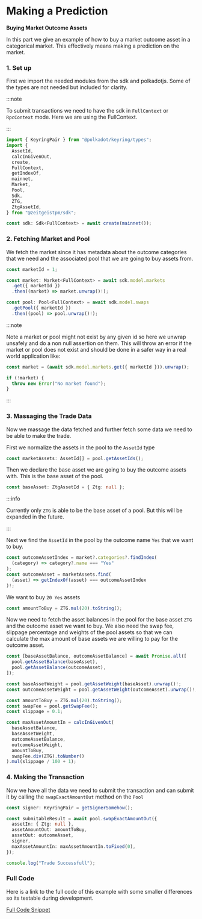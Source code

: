# Making a Prediction

**Buying Market Outcome Assets**

In this part we give an example of how to buy a market outcome asset in a
categorical market. This effectively means making a prediction on the market.

### 1. Set up

First we import the needed modules from the sdk and polkadotjs. Some of the
types are not needed but included for clarity.

:::note

To submit transactions we need to have the sdk in `FullContext` or `RpcContext`
mode. Here we are using the FullContext.

:::

```ts
import { KeyringPair } from "@polkadot/keyring/types";
import {
  AssetId,
  calcInGivenOut,
  create,
  FullContext,
  getIndexOf,
  mainnet,
  Market,
  Pool,
  Sdk,
  ZTG,
  ZtgAssetId,
} from "@zeitgeistpm/sdk";

const sdk: Sdk<FullContext> = await create(mainnet());
```

### 2. Fetching Market and Pool

We fetch the market since it has metadata about the outcome categories that we
need and the associated pool that we are going to buy assets from.

```ts
const marketId = 1;

const market: Market<FullContext> = await sdk.model.markets
  .get({ marketId })
  .then((market) => market.unwrap()!);

const pool: Pool<FullContext> = await sdk.model.swaps
  .getPool({ marketId })
  .then((pool) => pool.unwrap()!);
```

:::note

Note a market or pool might not exist by any given id so here we unwrap unsafely
and do a non null assertion on them. This will throw an error if the market or
pool does not exist and should be done in a safer way in a real world
application like:

```ts
const market = (await sdk.model.markets.get({ marketId })).unwrap();

if (!market) {
  throw new Error("No market found");
}
```

:::

### 3. Massaging the Trade Data

Now we massage the data fetched and further fetch some data we need to be able
to make the trade.

First we normalize the assets in the pool to the `AssetId` type

```ts
const marketAssets: AssetId[] = pool.getAssetIds();
```

Then we declare the base asset we are going to buy the outcome assets with. This
is the base asset of the pool.

```ts
const baseAsset: ZtgAssetId = { Ztg: null };
```

:::info

Currently only `ZTG` is able to be the base asset of a pool. But this will be
expanded in the future.

:::

Next we find the `AssetId` in the pool by the outcome name `Yes` that we want to
buy.

```ts
const outcomeAssetIndex = market?.categories?.findIndex(
  (category) => category?.name === "Yes"
);
const outcomeAsset = marketAssets.find(
  (asset) => getIndexOf(asset) === outcomeAssetIndex
)!;
```

We want to buy `20 Yes` assets

```ts
const amountToBuy = ZTG.mul(20).toString();
```

Now we need to fetch the asset balances in the pool for the base asset `ZTG` and
the outcome asset we want to buy. We also need the swap fee, slippage percentage
and weights of the pool assets so that we can calculate the max amount of base
assets we are willing to pay for the outcome asset.

```ts
const [baseAssetBalance, outcomeAssetBalance] = await Promise.all([
  pool.getAssetBalance(baseAsset),
  pool.getAssetBalance(outcomeAsset),
]);

const baseAssetWeight = pool.getAssetWeight(baseAsset).unwrap()!;
const outcomeAssetWeight = pool.getAssetWeight(outcomeAsset).unwrap()!;

const amountToBuy = ZTG.mul(20).toString();
const swapFee = pool.getSwapFee();
const slippage = 0.1;

const maxAssetAmountIn = calcInGivenOut(
  baseAssetBalance,
  baseAssetWeight,
  outcomeAssetBalance,
  outcomeAssetWeight,
  amountToBuy,
  swapFee.div(ZTG).toNumber()
).mul(slippage / 100 + 1);
```

### 4. Making the Transaction

Now we have all the data we need to submit the transaction and can submit it by
calling the `swapExactAmountOut` method on the `Pool`

```ts
const signer: KeyringPair = getSignerSomehow();

const submitableResult = await pool.swapExactAmountOut({
  assetIn: { Ztg: null },
  assetAmountOut: amountToBuy,
  assetOut: outcomeAsset,
  signer,
  maxAssetAmountIn: maxAssetAmountIn.toFixed(0),
});

console.log("Trade Successfull");
```

### Full Code

Here is a link to the full code of this example with some smaller differences so
its testable during development.

[Full Code Snippet](https://github.com/zeitgeistpm/sdk-next/blob/main/playground/examples/src/assets/buy-sell-assets.ts)
